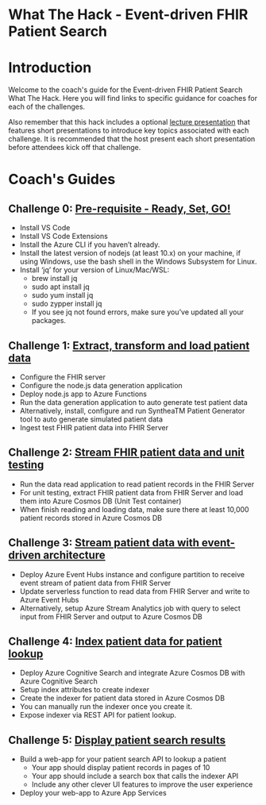 # What The Hack - Event-driven FHIR Patient Search

# Introduction
Welcome to the coach's guide for the Event-driven FHIR Patient Search What The Hack. Here you will find links to specific guidance for coaches for each of the challenges.

Also remember that this hack includes a optional [lecture presentation](Lectures.pptx) that features short presentations to introduce key topics associated with each challenge. It is recommended that the host present each short presentation before attendees kick off that challenge.

# Coach's Guides
## Challenge 0: **[Pre-requisite - Ready, Set, GO!](./Solutions/Challenge00.md)**
- Install VS Code
- Install VS Code Extensions
- Install the Azure CLI if you haven’t already.
- Install the latest version of nodejs (at least 10.x) on your machine, if using Windows, use the bash shell in the Windows Subsystem for Linux.  
- Install ‘jq’ for your version of Linux/Mac/WSL:
   - brew install jq
   - sudo apt install jq
   - sudo yum install jq
   - sudo zypper install jq
   - If you see jq not found errors, make sure you’ve updated all your packages.

## Challenge 1: **[Extract, transform and load patient data](./Solutions/Challenge01.md)**
- Configure the FHIR server
- Configure the node.js data generation application
- Deploy node.js app to Azure Functions
- Run the data generation application to auto generate test patient data
- Alternatively, install, configure and run SyntheaTM Patient Generator tool to auto generate simulated patient data
- Ingest test FHIR patient data into FHIR Server

 ## Challenge 2: **[Stream FHIR patient data and unit testing](./Solutions/Challenge02.md)**
- Run the data read application to read patient records in the FHIR Server
- For unit testing, extract FHIR patient data from FHIR Server and load them into Azure Cosmos DB (Unit Test container)
- When finish reading and loading data, make sure there at least 10,000 patient records stored in Azure Cosmos DB

## Challenge 3: **[Stream patient data with event-driven architecture](./Solutions/Challenge03.md)**
- Deploy Azure Event Hubs instance and configure partition to receive event stream of patient data from FHIR Server
- Update serverless function to read data from FHIR Server and write to Azure Event Hubs
- Alternatively, setup Azure Stream Analytics job with query to select input from FHIR Server and output to Azure Cosmos DB 

## Challenge 4: **[Index patient data for patient lookup](./Solutions/Challenge04.md)**
- Deploy Azure Cognitive Search and integrate Azure Cosmos DB with Azure Cognitive Search
- Setup index attributes to create indexer 
- Create the indexer for patient data stored in Azure Cosmos DB
- You can manually run the indexer once you create it.
- Expose indexer via REST API for patient lookup.

## Challenge 5: **[Display patient search results](./Solutions/Challenge05.md)**
- Build a web-app for your patient search API to lookup a patient
   - Your app should display patient records in pages of 10
   - Your app should include a search box that calls the indexer API
   - Include any other clever UI features to improve the user experience
- Deploy your web-app to Azure App Services
